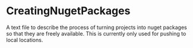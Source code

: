 # CreatingNugetPackages
A text file to describe the process of turning projects into nuget packages so that they are freely available. This is currently only used for pushing to local locations.
